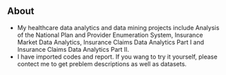 ## About
- My healthcare data analytics and data mining projects include Analysis of the National Plan and Provider Enumeration System, Insurance Market Data Analytics, Insurance Claims Data Analytics Part I and Insurance Claims Data Analytics Part II.
- I have imported codes and report. If you wang to try it yourself, please contect me to get preblem descriptions as well as datasets.
